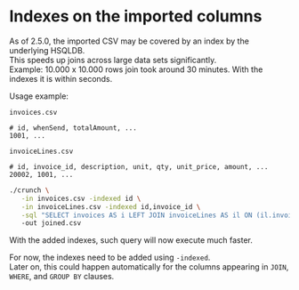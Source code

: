 

# Indexes on the imported columns

As of 2.5.0, the imported CSV may be covered by an index by the underlying HSQLDB.  
This speeds up joins across large data sets significantly.  
Example: 10.000 x 10.000 rows join took around 30 minutes. With the indexes it is within seconds.  

Usage example:

`invoices.csv`
```csv
# id, whenSend, totalAmount, ...
1001, ...
```

`invoiceLines.csv`
```csv
# id, invoice_id, description, unit, qty, unit_price, amount, ...
20002, 1001, ...
```

```bash
./crunch \
   -in invoices.csv -indexed id \
   -in invoiceLines.csv -indexed id,invoice_id \
   -sql "SELECT invoices AS i LEFT JOIN invoiceLines AS il ON (il.invoice_id = i.id)"
   -out joined.csv
```

With the added indexes, such query will now execute much faster.

For now, the indexes need to be added using `-indexed`.  
Later on, this could happen automatically for the columns appearing in `JOIN`, `WHERE`, and `GROUP BY` clauses.
